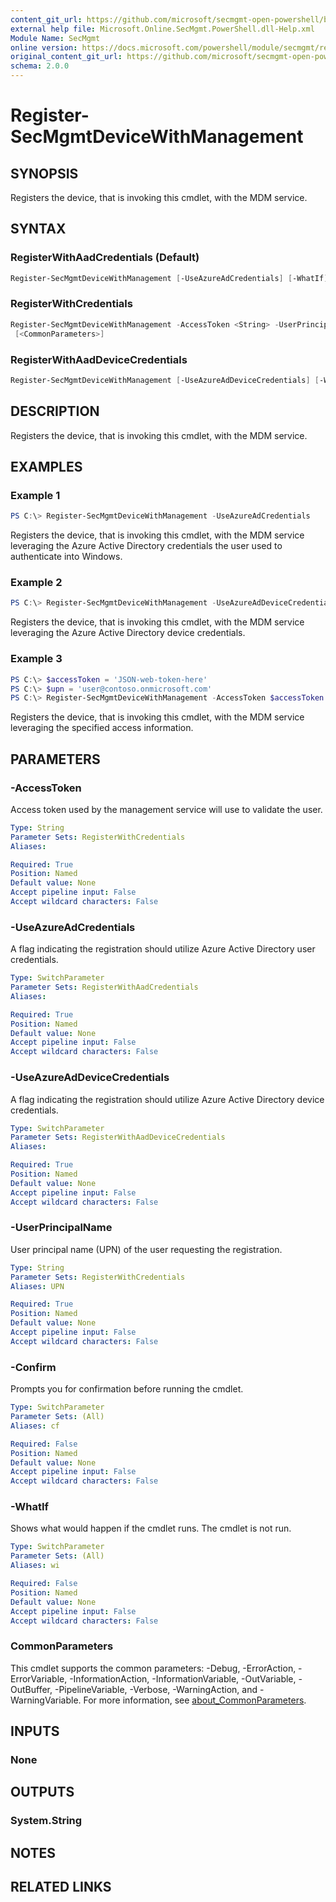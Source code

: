 ```yaml
---
content_git_url: https://github.com/microsoft/secmgmt-open-powershell/blob/master/docs/help/Register-SecMgmtDeviceWithManagement.md
external help file: Microsoft.Online.SecMgmt.PowerShell.dll-Help.xml
Module Name: SecMgmt
online version: https://docs.microsoft.com/powershell/module/secmgmt/register-SecMgmtDeviceWithManagement
original_content_git_url: https://github.com/microsoft/secmgmt-open-powershell/blob/master/docs/help/Register-SecMgmtDeviceWithManagement.md
schema: 2.0.0
---
```


# Register-SecMgmtDeviceWithManagement

## SYNOPSIS
Registers the device, that is invoking this cmdlet, with the MDM service.

## SYNTAX

### RegisterWithAadCredentials (Default)
```powershell
Register-SecMgmtDeviceWithManagement [-UseAzureAdCredentials] [-WhatIf] [-Confirm] [<CommonParameters>]
```

### RegisterWithCredentials
```powershell
Register-SecMgmtDeviceWithManagement -AccessToken <String> -UserPrincipalName <String> [-WhatIf] [-Confirm]
 [<CommonParameters>]
```

### RegisterWithAadDeviceCredentials
```powershell
Register-SecMgmtDeviceWithManagement [-UseAzureAdDeviceCredentials] [-WhatIf] [-Confirm] [<CommonParameters>]
```

## DESCRIPTION
Registers the device, that is invoking this cmdlet, with the MDM service.

## EXAMPLES

### Example 1
```powershell
PS C:\> Register-SecMgmtDeviceWithManagement -UseAzureAdCredentials
```

Registers the device, that is invoking this cmdlet, with the MDM service leveraging the Azure Active Directory credentials the user used to authenticate into Windows.

### Example 2
```powershell
PS C:\> Register-SecMgmtDeviceWithManagement -UseAzureAdDeviceCredentials
```

Registers the device, that is invoking this cmdlet, with the MDM service leveraging the Azure Active Directory device credentials.

### Example 3
```powershell
PS C:\> $accessToken = 'JSON-web-token-here'
PS C:\> $upn = 'user@contoso.onmicrosoft.com'
PS C:\> Register-SecMgmtDeviceWithManagement -AccessToken $accessToken -UserPrincipalName $upn
```

Registers the device, that is invoking this cmdlet, with the MDM service leveraging the specified access information.

## PARAMETERS

### -AccessToken
Access token used by the management service will use to validate the user.

```yaml
Type: String
Parameter Sets: RegisterWithCredentials
Aliases:

Required: True
Position: Named
Default value: None
Accept pipeline input: False
Accept wildcard characters: False
```

### -UseAzureAdCredentials
A flag indicating the registration should utilize Azure Active Directory user credentials.

```yaml
Type: SwitchParameter
Parameter Sets: RegisterWithAadCredentials
Aliases:

Required: True
Position: Named
Default value: None
Accept pipeline input: False
Accept wildcard characters: False
```

### -UseAzureAdDeviceCredentials
A flag indicating the registration should utilize Azure Active Directory device credentials.

```yaml
Type: SwitchParameter
Parameter Sets: RegisterWithAadDeviceCredentials
Aliases:

Required: True
Position: Named
Default value: None
Accept pipeline input: False
Accept wildcard characters: False
```

### -UserPrincipalName
User principal name (UPN) of the user requesting the registration.

```yaml
Type: String
Parameter Sets: RegisterWithCredentials
Aliases: UPN

Required: True
Position: Named
Default value: None
Accept pipeline input: False
Accept wildcard characters: False
```

### -Confirm
Prompts you for confirmation before running the cmdlet.

```yaml
Type: SwitchParameter
Parameter Sets: (All)
Aliases: cf

Required: False
Position: Named
Default value: None
Accept pipeline input: False
Accept wildcard characters: False
```

### -WhatIf
Shows what would happen if the cmdlet runs.
The cmdlet is not run.

```yaml
Type: SwitchParameter
Parameter Sets: (All)
Aliases: wi

Required: False
Position: Named
Default value: None
Accept pipeline input: False
Accept wildcard characters: False
```

### CommonParameters
This cmdlet supports the common parameters: -Debug, -ErrorAction, -ErrorVariable, -InformationAction, -InformationVariable, -OutVariable, -OutBuffer, -PipelineVariable, -Verbose, -WarningAction, and -WarningVariable. For more information, see [about_CommonParameters](http://go.microsoft.com/fwlink/?LinkID=113216).

## INPUTS

### None

## OUTPUTS

### System.String

## NOTES

## RELATED LINKS
